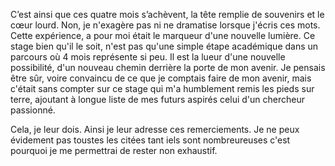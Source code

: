 
C’est ainsi que ces quatre mois s’achèvent, la tête remplie de souvenirs et le cœur lourd.
Non, je n'exagère pas ni ne dramatise lorsque j'écris ces mots. Cette expérience, a pour moi était le marqueur d'une nouvelle lumière. Ce stage bien qu'il le soit, n'est pas qu'une simple étape académique dans un parcours où 4 mois représente si peu. Il est la lueur d'une nouvelle possibilité, d'un nouveau chemin derrière la porte de mon avenir. Je pensais être sûr, voire convaincu de ce que je comptais faire de mon avenir, mais c'était sans compter sur ce stage qui m'a humblement remis les pieds sur terre, ajoutant à longue liste de mes futurs aspirés celui d'un chercheur passionné. 

Cela, je leur dois. Ainsi je leur adresse ces remerciements. Je ne peux évidement pas toustes les citées tant iels sont nombreureuses c'est pourquoi je me permettrai de rester non exhaustif.
